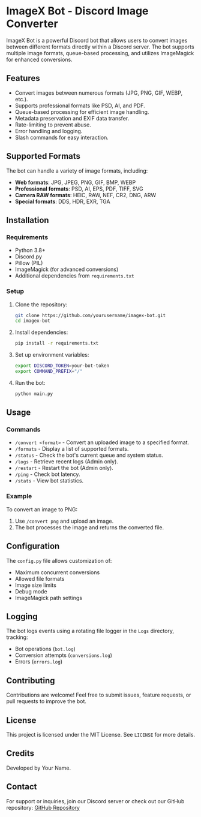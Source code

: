 # ImageX Bot - Discord Image Converter

ImageX Bot is a powerful Discord bot that allows users to convert images between different formats directly within a Discord server. The bot supports multiple image formats, queue-based processing, and utilizes ImageMagick for enhanced conversions.

## Features

- Convert images between numerous formats (JPG, PNG, GIF, WEBP, etc.).
- Supports professional formats like PSD, AI, and PDF.
- Queue-based processing for efficient image handling.
- Metadata preservation and EXIF data transfer.
- Rate-limiting to prevent abuse.
- Error handling and logging.
- Slash commands for easy interaction.

## Supported Formats

The bot can handle a variety of image formats, including:
- **Web formats**: JPG, JPEG, PNG, GIF, BMP, WEBP
- **Professional formats**: PSD, AI, EPS, PDF, TIFF, SVG
- **Camera RAW formats**: HEIC, RAW, NEF, CR2, DNG, ARW
- **Special formats**: DDS, HDR, EXR, TGA

## Installation

### Requirements
- Python 3.8+
- Discord.py
- Pillow (PIL)
- ImageMagick (for advanced conversions)
- Additional dependencies from `requirements.txt`

### Setup

1. Clone the repository:
   ```sh
   git clone https://github.com/yourusername/imagex-bot.git
   cd imagex-bot
   ```

2. Install dependencies:
   ```sh
   pip install -r requirements.txt
   ```

3. Set up environment variables:
   ```sh
   export DISCORD_TOKEN=your-bot-token
   export COMMAND_PREFIX="/"
   ```

4. Run the bot:
   ```sh
   python main.py
   ```

## Usage

### Commands

- `/convert <format>` - Convert an uploaded image to a specified format.
- `/formats` - Display a list of supported formats.
- `/status` - Check the bot's current queue and system status.
- `/logs` - Retrieve recent logs (Admin only).
- `/restart` - Restart the bot (Admin only).
- `/ping` - Check bot latency.
- `/stats` - View bot statistics.

### Example
To convert an image to PNG:
1. Use `/convert png` and upload an image.
2. The bot processes the image and returns the converted file.

## Configuration

The `config.py` file allows customization of:
- Maximum concurrent conversions
- Allowed file formats
- Image size limits
- Debug mode
- ImageMagick path settings

## Logging

The bot logs events using a rotating file logger in the `Logs` directory, tracking:
- Bot operations (`bot.log`)
- Conversion attempts (`conversions.log`)
- Errors (`errors.log`)

## Contributing

Contributions are welcome! Feel free to submit issues, feature requests, or pull requests to improve the bot.

## License

This project is licensed under the MIT License. See `LICENSE` for more details.

## Credits

Developed by Your Name.

## Contact
For support or inquiries, join our Discord server or check out our GitHub repository: [GitHub Repository](https://github.com/yourusername/imagex-bot)

